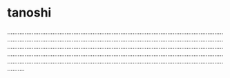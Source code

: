 # tanoshi

......................................................................................................................................................................................................................................................................................................................................................................................................................................................................................................................................................................................................................................................